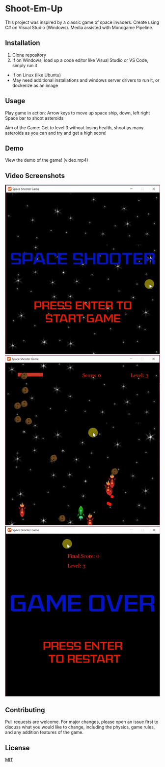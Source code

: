 # Shoot-Em-Up

This project was inspired by a classic game of space invaders. Create using C# on Visual Studio (Windows). Media assisted with Monogame Pipeline.   

## Installation

1. Clone repository
2. If on Windows, load up a code editor like Visual Studio or VS Code, simply run it
  - If on Linux (like Ubuntu)
  - May need additional installations and windows server drivers to run it, or dockerize as an image

## Usage

Play game in action:
Arrow keys to move up space ship, down, left right
Space bar to shoot asteroids

Aim of the Game:
Get to level 3 without losing health, shoot as many asteroids as you can and try and get a high score!

## Demo
View the demo of the game! (video.mp4) 

## Video Screenshots
![menu](images/menu.png) ![game_in_action](images/game_in_action.png) ![game_over](images/game_over.png)

## Contributing
Pull requests are welcome. For major changes, please open an issue first to discuss what you would like to change, including the physics, game rules, and any addition features of the game.

## License
[MIT](https://choosealicense.com/licenses/mit/)
